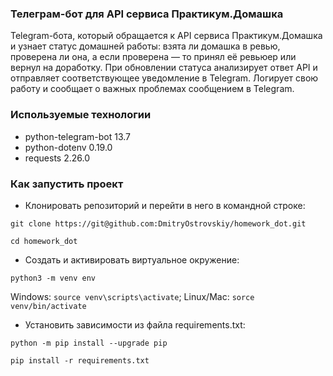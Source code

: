 ### Телеграм-бот для API сервиса Практикум.Домашка
Telegram-бота, который обращается к API сервиса Практикум.Домашка и узнает статус домашней работы: взята ли домашка в ревью, проверена ли она, а если проверена — то принял её ревьюер или вернул на доработку. При обновлении статуса анализирует ответ API и отправляет соответствующее уведомление в Telegram. Логирует свою работу и сообщает о важных проблемах сообщением в Telegram.

### Используемые технологии
- python-telegram-bot 13.7
- python-dotenv 0.19.0
- requests 2.26.0

### Как запустить проект

- Клонировать репозиторий и перейти в него в командной строке:

```git clone https://git@github.com:DmitryOstrovskiy/homework_dot.git```

```cd homework_dot```

- Cоздать и активировать виртуальное окружение:

```python3 -m venv env```

Windows: ```source venv\scripts\activate```; Linux/Mac: ```sorce venv/bin/activate```

- Установить зависимости из файла requirements.txt:

```python -m pip install --upgrade pip```

```pip install -r requirements.txt```


